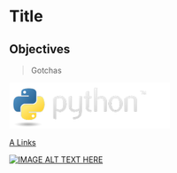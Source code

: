 <!-- Press <CTRL> + <SHIFT> + V in CVS Code to view graphically -->
# Title

## Objectives

> Gotchas

<!-- Images -->
![Alt Text](./images/python-logo.png)

<!-- Links -->
[A Links](https://www.python.org/downloads/)

<!-- Youtube Videos -->
[![IMAGE ALT TEXT HERE](https://img.youtube.com/vi/Ak7WGbFvMp8/0.jpg)](https://www.youtube.com/watch?v=Ak7WGbFvMp8)


